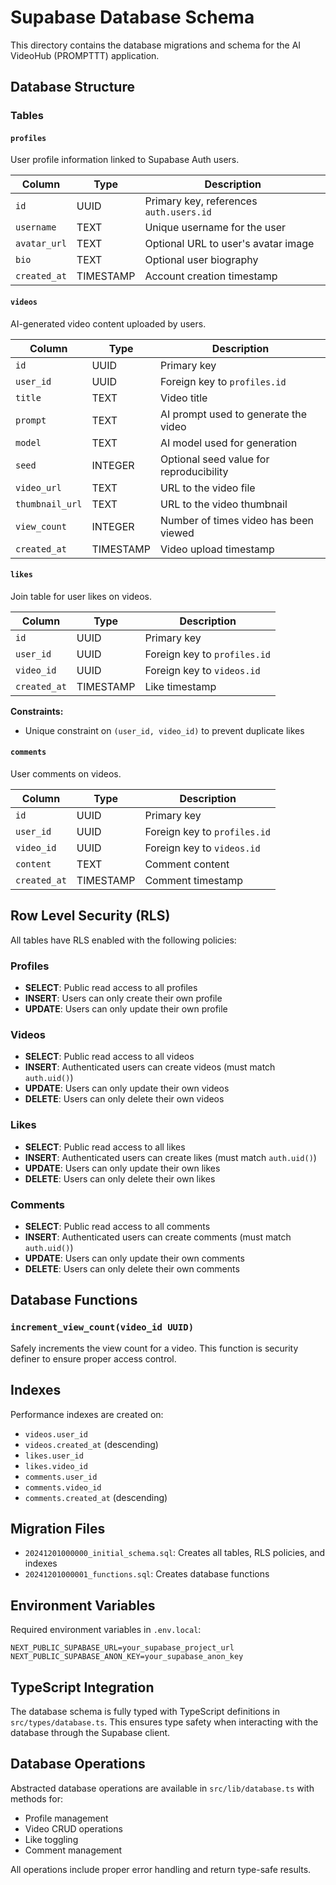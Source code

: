 # Supabase Database Schema

This directory contains the database migrations and schema for the AI VideoHub (PROMPTTT) application.

## Database Structure

### Tables

#### `profiles`
User profile information linked to Supabase Auth users.

| Column | Type | Description |
|--------|------|-------------|
| `id` | UUID | Primary key, references `auth.users.id` |
| `username` | TEXT | Unique username for the user |
| `avatar_url` | TEXT | Optional URL to user's avatar image |
| `bio` | TEXT | Optional user biography |
| `created_at` | TIMESTAMP | Account creation timestamp |

#### `videos`
AI-generated video content uploaded by users.

| Column | Type | Description |
|--------|------|-------------|
| `id` | UUID | Primary key |
| `user_id` | UUID | Foreign key to `profiles.id` |
| `title` | TEXT | Video title |
| `prompt` | TEXT | AI prompt used to generate the video |
| `model` | TEXT | AI model used for generation |
| `seed` | INTEGER | Optional seed value for reproducibility |
| `video_url` | TEXT | URL to the video file |
| `thumbnail_url` | TEXT | URL to the video thumbnail |
| `view_count` | INTEGER | Number of times video has been viewed |
| `created_at` | TIMESTAMP | Video upload timestamp |

#### `likes`
Join table for user likes on videos.

| Column | Type | Description |
|--------|------|-------------|
| `id` | UUID | Primary key |
| `user_id` | UUID | Foreign key to `profiles.id` |
| `video_id` | UUID | Foreign key to `videos.id` |
| `created_at` | TIMESTAMP | Like timestamp |

**Constraints:**
- Unique constraint on `(user_id, video_id)` to prevent duplicate likes

#### `comments`
User comments on videos.

| Column | Type | Description |
|--------|------|-------------|
| `id` | UUID | Primary key |
| `user_id` | UUID | Foreign key to `profiles.id` |
| `video_id` | UUID | Foreign key to `videos.id` |
| `content` | TEXT | Comment content |
| `created_at` | TIMESTAMP | Comment timestamp |

## Row Level Security (RLS)

All tables have RLS enabled with the following policies:

### Profiles
- **SELECT**: Public read access to all profiles
- **INSERT**: Users can only create their own profile
- **UPDATE**: Users can only update their own profile

### Videos
- **SELECT**: Public read access to all videos
- **INSERT**: Authenticated users can create videos (must match `auth.uid()`)
- **UPDATE**: Users can only update their own videos
- **DELETE**: Users can only delete their own videos

### Likes
- **SELECT**: Public read access to all likes
- **INSERT**: Authenticated users can create likes (must match `auth.uid()`)
- **UPDATE**: Users can only update their own likes
- **DELETE**: Users can only delete their own likes

### Comments
- **SELECT**: Public read access to all comments
- **INSERT**: Authenticated users can create comments (must match `auth.uid()`)
- **UPDATE**: Users can only update their own comments
- **DELETE**: Users can only delete their own comments

## Database Functions

### `increment_view_count(video_id UUID)`
Safely increments the view count for a video. This function is security definer to ensure proper access control.

## Indexes

Performance indexes are created on:
- `videos.user_id`
- `videos.created_at` (descending)
- `likes.user_id`
- `likes.video_id`
- `comments.user_id`
- `comments.video_id`
- `comments.created_at` (descending)

## Migration Files

- `20241201000000_initial_schema.sql`: Creates all tables, RLS policies, and indexes
- `20241201000001_functions.sql`: Creates database functions

## Environment Variables

Required environment variables in `.env.local`:

```env
NEXT_PUBLIC_SUPABASE_URL=your_supabase_project_url
NEXT_PUBLIC_SUPABASE_ANON_KEY=your_supabase_anon_key
```

## TypeScript Integration

The database schema is fully typed with TypeScript definitions in `src/types/database.ts`. This ensures type safety when interacting with the database through the Supabase client.

## Database Operations

Abstracted database operations are available in `src/lib/database.ts` with methods for:
- Profile management
- Video CRUD operations
- Like toggling
- Comment management

All operations include proper error handling and return type-safe results.